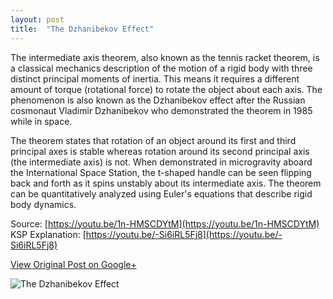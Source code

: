 ```yaml
---
layout: post
title:  "The Dzhanibekov Effect"
---
```


The intermediate axis theorem, also known as the tennis racket theorem, is a classical mechanics description of the motion of a rigid body with three distinct principal moments of inertia. This means it requires a different amount of torque (rotational force) to rotate the object about each axis. The phenomenon is also known as the Dzhanibekov effect after the Russian cosmonaut Vladimir Dzhanibekov who demonstrated the theorem in 1985 while in space.

The theorem states that rotation of an object around its first and third principal axes is stable whereas rotation around its second principal axis (the intermediate axis) is not. When demonstrated in microgravity aboard the International Space Station, the t-shaped handle can be seen flipping back and forth as it spins unstably about its intermediate axis. The theorem can be quantitatively analyzed using Euler's equations that describe rigid body dynamics.

Source: [https://youtu.be/1n-HMSCDYtM](https://youtu.be/1n-HMSCDYtM)
KSP Explanation: [https://youtu.be/-Si6iRL5Fj8](https://youtu.be/-Si6iRL5Fj8)

[View Original Post on Google+](https://plus.google.com/+ColinSullender/posts/ZLXBCnwF6CF)

![The Dzhanibekov Effect](/assets/img/2017-07-01-Dzhanibekov-Effect.gif)
